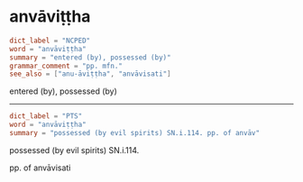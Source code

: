 # anvāviṭṭha

``` toml
dict_label = "NCPED"
word = "anvāviṭṭha"
summary = "entered (by), possessed (by)"
grammar_comment = "pp. mfn."
see_also = ["anu-āviṭṭha", "anvāvisati"]
```

entered (by), possessed (by)

--------------------

``` toml
dict_label = "PTS"
word = "anvāviṭṭha"
summary = "possessed (by evil spirits) SN.i.114. pp. of anvāv"
```

possessed (by evil spirits) SN.i.114.

pp. of anvāvisati

